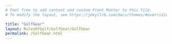 ```yaml
---
# Feel free to add content and custom Front Matter to this file.
# To modify the layout, see https://jekyllrb.com/docs/themes/#overriding-theme-defaults

title: "GolfGear"
layout: RulesOfGolf/GolfGear/GolfGear
permalink: /GolfGear.html
---
```

